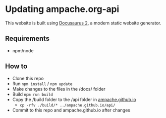 # Updating ampache.org-api

This website is built using [Docusaurus 2](https://docusaurus.io/), a modern static website generator.

## Requirements

* npm/node

## How to

* Clone this repo
* Run ```npm install``` / ```npm update```
* Make changes to the files in the /docs/ folder
* Build ```npm run build```
* Copy the /build folder to the /api folder in [ampache.github.io](https://github.com/ampache/ampache.github.io)
  * ```cp -rfv ./build/* ../ampache.github.io/api/```
* Commit to this repo and ampache.github.io after changes
